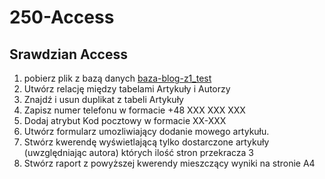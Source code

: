 # 250-Access

## Srawdzian Access

1. pobierz plik z bazą danych [baza-blog-z1_test](https://drive.google.com/file/d/1RaS5a0VBRlFuVGejiG-jCX3VtSHVaZcr/view?usp=sharing)
2. Utwórz relację między tabelami Artykuły i Autorzy
3. Znajdź i usun duplikat z tabeli Artykuły
4. Zapisz numer telefonu w formacie +48 XXX XXX XXX
5. Dodaj atrybut Kod pocztowy w formacie XX-XXX
6. Utwórz formularz umozliwiający dodanie mowego artykułu.
7. Stwórz kwerendę wyświetlającą tylko dostarczone artykuły (uwzględniając autora) których ilość stron przekracza 3
8. Stwórz raport z powyższej kwerendy mieszczący wyniki na stronie A4

